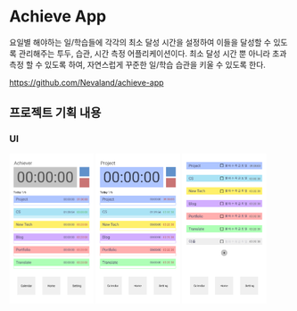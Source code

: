 # Achieve App

요일별 해야하는 일/학습들에 각각의 최소 달성 시간을 설정하여 이들을 달성할 수 있도록 관리해주는 투두, 습관, 시간 측정 어플리케이션이다. 최소 달성 시간 뿐 아니라 초과 측정 할 수 있도록 하여, 자연스럽게 꾸준한 일/학습 습관을 키울 수 있도록 한다.

https://github.com/Nevaland/achieve-app

## 프로젝트 기획 내용

### UI

<div>
  <img align="top" src="./achieve-app_main.png" width="30%" height="30%">  
  <img align="top" src="./achieve-app_main_select.png" width="30%" height="30%">  
  <img align="top" src="./achieve-app_setting.png" width="30%" height="30%">  
</div>
